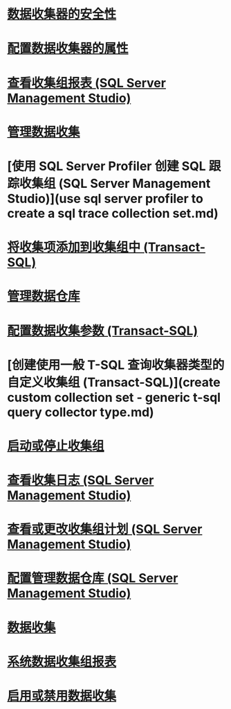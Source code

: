 # [数据收集器的安全性](data-collector-security.md)
# [配置数据收集器的属性](configure-properties-of-a-data-collector.md)
# [查看收集组报表 (SQL Server Management Studio)](view-a-collection-set-report-sql-server-management-studio.md)
# [管理数据收集](manage-data-collection.md)
# [使用 SQL Server Profiler 创建 SQL 跟踪收集组 (SQL Server Management Studio)](use sql server profiler to create a sql trace collection set.md)
# [将收集项添加到收集组中 (Transact-SQL)](add-a-collection-item-to-a-collection-set-transact-sql.md)
# [管理数据仓库](management-data-warehouse.md)
# [配置数据收集参数 (Transact-SQL)](configure-data-collection-parameters-transact-sql.md)
# [创建使用一般 T-SQL 查询收集器类型的自定义收集组 (Transact-SQL)](create custom collection set - generic t-sql query collector type.md)
# [启动或停止收集组](start-or-stop-a-collection-set.md)
# [查看收集日志 (SQL Server Management Studio)](view-collection-set-logs-sql-server-management-studio.md)
# [查看或更改收集组计划 (SQL Server Management Studio)](view-or-change-collection-set-schedules-sql-server-management-studio.md)
# [配置管理数据仓库 (SQL Server Management Studio)](configure-the-management-data-warehouse-sql-server-management-studio.md)
# [数据收集](data-collection.md)
# [系统数据收集组报表](system-data-collection-set-reports.md)
# [启用或禁用数据收集](enable-or-disable-data-collection.md)
